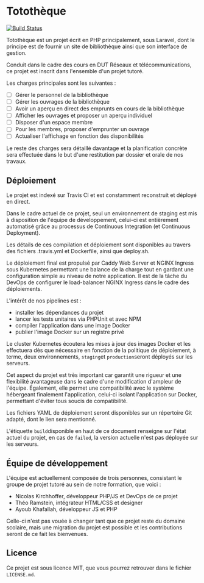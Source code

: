 # Totothèque

[![Build Status](https://travis-ci.com/nkirchhoffer/tototheque.svg?token=ds33jhx1yuxm7ARdHprK&branch=master)](https://travis-ci.com/nkirchhoffer/tototheque)

Totothèque est un projet écrit en PHP principalement, sous Laravel, dont le principe est de fournir un site de bibliothèque ainsi que son interface de gestion.

Conduit dans le cadre des cours en DUT Réseaux et télécommunications, ce projet est inscrit dans l'ensemble d'un projet tutoré.

Les charges principales sont les suivantes :

- [ ] Gérer le personnel de la bibliothèque
- [ ] Gérer les ouvrages de la bibliothèque
- [ ] Avoir un aperçu en direct des emprunts en cours de la bibliothèque
- [ ] Afficher les ouvrages et proposer un aperçu individuel
- [ ] Disposer d'un espace membre
- [ ] Pour les membres, proposer d'emprunter un ouvrage
- [ ] Actualiser l'affichage en fonction des disponibilités

Le reste des charges sera détaillé davantage et la planification concrète sera effectuée dans le but d'une restitution par dossier et orale de nos travaux.

## Déploiement

Le projet est indexé sur Travis CI et est constamment reconstruit et déployé en direct.

Dans le cadre actuel de ce projet, seul un environnement de staging est mis à disposition de l'équipe de développement, celui-ci est entièrement automatisé grâce au processus de Continuous Integration (et Continuous Deployment).

Les détails de ces compilation et déploiement sont disponibles au travers des fichiers .travis.yml et Dockerfile, ainsi que deploy.sh.

Le déploiement final est propulsé par Caddy Web Server et NGINX Ingress sous Kubernetes permettant une balance de la charge tout en gardant une configuration simple au niveau de notre application. Il est de la tâche du DevOps de configurer le load-balancer NGINX Ingress dans le cadre des déploiements.

L'intérêt de nos pipelines est :

* installer les dépendances du projet
* lancer les tests unitaires via PHPUnit et avec NPM
* compiler l'application dans une image Docker
* publier l'image Docker sur un registre privé

Le cluster Kubernetes écoutera les mises à jour des images Docker et les effectuera dès que nécessaire en fonction de la politique de déploiement, à terme, deux environnements, `staging`et `production`seront déployés sur les serveurs.

Cet aspect du projet est très important car garantit une rigueur et une flexibilité avantageuse dans le cadre d'une modification d'ampleur de l'équipe. Également, elle permet une compatibilité avec le système hébergeant finalement l'application, celui-ci isolant l'application sur Docker, permettant d'éviter tous soucis de compatibilité.

Les fichiers YAML de déploiement seront disponibles sur un répertoire Git adapté, dont le lien sera mentionné.

L'étiquette `build`disponible en haut de ce document renseigne sur l'état actuel du projet, en cas de `failed`, la version actuelle n'est pas déployée sur les serveurs.

## Équipe de développement

L'équipe est actuellement composée de trois personnes, consistant le groupe de projet tutoré au sein de notre formation, que voici :

* Nicolas Kirchhoffer, développeur PHP/JS et DevOps de ce projet
* Théo Ramstein, intégrateur HTML/CSS et designer
* Ayoub Khafallah, développeur JS et PHP

Celle-ci n'est pas vouée à changer tant que ce projet reste du domaine scolaire, mais une migration du projet est possible et les contributions seront de ce fait les bienvenues.

## Licence

Ce projet est sous licence MIT, que vous pourrez retrouver dans le fichier `LICENSE.md`.

